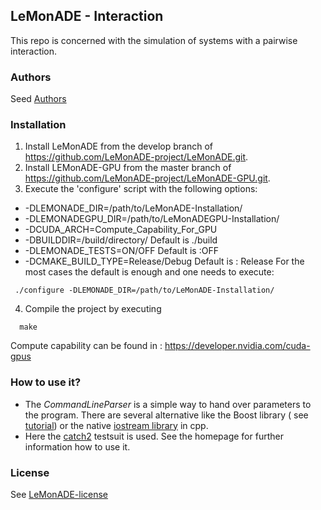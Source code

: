 ## LeMonADE - Interaction

This repo is concerned with the simulation of systems with a pairwise interaction.

### Authors 
Seed [Authors](https://github.com/LeMonADE-project/LeMonADE_Interaction/blob/master/AUTHORS.md)

### Installation ###
1. Install LeMonADE from the develop branch of https://github.com/LeMonADE-project/LeMonADE.git.
2. Install LEMonADE-GPU from the master branch of https://github.com/LeMonADE-project/LeMonADE-GPU.git.
3. Execute the 'configure' script with the following options:
 *  -DLEMONADE_DIR=/path/to/LeMonADE-Installation/
 *  -DLEMONADEGPU_DIR=/path/to/LeMonADEGPU-Installation/
 *  -DCUDA_ARCH=Compute_Capability_For_GPU
 *  -DBUILDDIR=/build/directory/  Default is ./build
 *  -DLEMONADE_TESTS=ON/OFF Default is :OFF
 *  -DCMAKE_BUILD_TYPE=Release/Debug Default is : Release
 For the most cases the default is enough and one needs to execute:
```shell
 ./configure -DLEMONADE_DIR=/path/to/LeMonADE-Installation/
```
4. Compile the project by executing 
```shell
  make 
```
Compute capability can be found in : https://developer.nvidia.com/cuda-gpus

### How to use it?
* The _CommandLineParser_ is a simple way to hand over parameters to the program. There
are several alternative like the Boost library ( see 
[tutorial](https://theboostcpplibraries.com/boost.program_options)) or the native 
[iostream library](https://www.cplusplus.com/articles/DEN36Up4/) in cpp.
* Here the [catch2](https://github.com/catchorg/Catch2) testsuit is used. See the 
homepage for further information how to use it.


### License
See [LeMonADE-license](https://github.com/LeMonADE-project/LeMonADE/blob/master/LICENSE)

